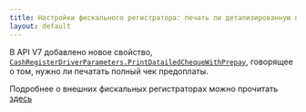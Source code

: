 ```yaml
---
title: Настройки фискального регистратора: печать ли детализированную предоплату
layout: default
---
```


В API V7 добавлено новое свойство, [`CashRegisterDriverParameters.PrintDatailedChequeWithPrepay`](https://iiko.github.io/front.api.sdk/v7/html/P_Resto_Front_Api_Data_Device_Settings_CashRegisterDriverParameters_PrintDatailedChequeWithPrepay.htm), говорящее о том, нужно ли печатать полный чек предоплаты. 

Подробнее о внешних фискальных регистраторах можно прочитать [здесь](https://iiko.github.io/front.api.doc/v6/ru/CashRegisters.html)